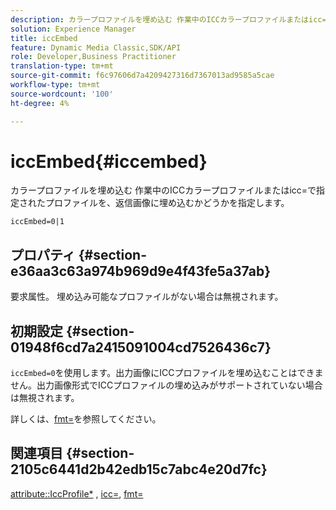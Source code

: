 ```yaml
---
description: カラープロファイルを埋め込む 作業中のICCカラープロファイルまたはicc=で指定されたプロファイルを、返信画像に埋め込むかどうかを指定します。
solution: Experience Manager
title: iccEmbed
feature: Dynamic Media Classic,SDK/API
role: Developer,Business Practitioner
translation-type: tm+mt
source-git-commit: f6c97606d7a4209427316d7367013ad9585a5cae
workflow-type: tm+mt
source-wordcount: '100'
ht-degree: 4%

---
```



# iccEmbed{#iccembed}

カラープロファイルを埋め込む 作業中のICCカラープロファイルまたはicc=で指定されたプロファイルを、返信画像に埋め込むかどうかを指定します。

`iccEmbed=0|1`

## プロパティ {#section-e36aa3c63a974b969d9e4f43fe5a37ab}

要求属性。 埋め込み可能なプロファイルがない場合は無視されます。

## 初期設定 {#section-01948f6cd7a2415091004cd7526436c7}

`iccEmbed=0`を使用します。出力画像にICCプロファイルを埋め込むことはできません。出力画像形式でICCプロファイルの埋め込みがサポートされていない場合は無視されます。

詳しくは、[fmt=](../../../../../is-api/http-ref/image-serving-api-ref/c-http-protocol-reference/c-command-reference/r-is-http-fmt.md#reference-cdf10043423b45ba9fe15157fb3ae37a)を参照してください。

## 関連項目 {#section-2105c6441d2b42edb15c7abc4e20d7fc}

[attribute::IccProfile*](../../../../../is-api/image-catalog/image-serving-api-ref/c-image-catalog-reference/c-icc-profile-map-reference/c-icc-profile-map-reference.md#concept-57b9148ce55249cd825cb7ee19ed057c) ,  [icc=](../../../../../is-api/http-ref/image-serving-api-ref/c-http-protocol-reference/c-command-reference/r-icc.md#reference-182b5679e21e4df3b4d330535a5a7517),  [fmt=](../../../../../is-api/http-ref/image-serving-api-ref/c-http-protocol-reference/c-command-reference/r-is-http-fmt.md#reference-cdf10043423b45ba9fe15157fb3ae37a)
